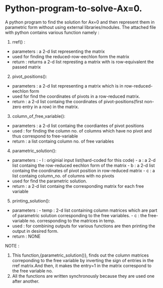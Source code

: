 # Python-program-to-solve-Ax=0.
A python program to find the solution for Ax=0 and then represent them in parametric form without using external libraries/modules.
The attached file with python contains various function namely : 
1. rref() : 
- parameters : a 2-d list representing the matrix
- used for finding the reduced-row-eechlon form the matrix
- return : returns a 2-d list represting a matrix with is row-equivalent the passed matrix
2. pivot_positions():
- parameters : a 2-d list representing a matrix which is in row-reduced-eechlon form
- used for find the coordinates of pivots in a row-reduced matrix.
- return : a 2-d list containg the coordinates of pivot-positions(first non-zero entry in a row) in the matrix.
3. column_of_free_variable():
- parameters : a 2-d list containg the coordiantes of pivot positions
- used : for finding the column no. of columns which have no pivot and thus correspond to free-variable
- return : a list containg column no. of free variables
4. parametric_solution():
- parameters : - l : originial input list(hard-coded for this code)
               - a : a 2-d list containg the row-reduced eechlon form of the matrix
               - b : a 2-d list containg the coordinates of pivot position in row-reduced matrix
               - c : a list containg column_no. of columns with no pivots
- used for find the parametric solution.
- return : a 2-d list containg the corresponding matrix for each free variable
5. printing_solution():
 - parameters : - temp : 2-d list containing column matrices which are part of parametric solution corresponding to the free variables.
                - c : the free-variable no. corresponding to the matrices in temp.
- used : for combining outputs for various functions are then printing the output in desired form.
- return : NONE


NOTE : 
1. This function,{parametric_solution()}, finds out the column matrices correponding to the free variable by inverting the sign of entries in the rref matrix.And then, it makes the entry=1 in the matrix correspond to the free variable no.
2. All the functions are written synchronously because they are used one after another.

